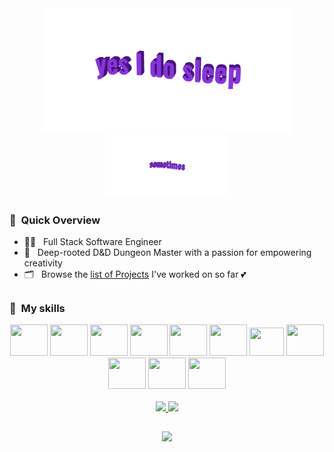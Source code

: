 <div align="center">
  <img width="400" src="https://github.com/NivaldoFarias/NivaldoFarias/blob/main/img/yes-i-do-sleep.gif">
</div>
<div align="center">
  <img height="100" src="https://github.com/NivaldoFarias/NivaldoFarias/blob/main/img/sometimes.gif">
</div>

<h3> 📌 &nbsp;Quick Overview</h3>

  - 👨‍💻 &nbsp; Full Stack Software Engineer
  - 🦄 &nbsp; Deep-rooted D&D Dungeon Master with a passion for empowering creativity
  - 🗂 &nbsp; Browse the <a href="https://github.com/stars/NivaldoFarias/lists/driven-projects">list of Projects</a> I've worked on so far 💕 

## 
<h3>🎨 &nbsp;My skills</h3>

<div align="center">
  <img src="https://cdn.jsdelivr.net/gh/devicons/devicon/icons/nextjs/nextjs-line.svg" width="60" height="50"/> 
  <img src="https://cdn.jsdelivr.net/gh/devicons/devicon/icons/postgresql/postgresql-plain.svg" width="60" height="50"/>
  <img src="https://cdn.jsdelivr.net/gh/devicons/devicon/icons/docker/docker-plain.svg" width="60" height="50"/> 
  <img src="https://cdn.jsdelivr.net/gh/devicons/devicon/icons/react/react-original.svg" width="60" height="50"/>
  <img src="https://cdn.jsdelivr.net/gh/devicons/devicon/icons/typescript/typescript-plain.svg" width="60" height="50"/> 
  <img src="https://cdn.jsdelivr.net/gh/devicons/devicon/icons/sass/sass-original.svg" width="60" height="50"/> 
  <img src="https://cdn.jsdelivr.net/gh/devicons/devicon/icons/jest/jest-plain.svg" width="55" height="45"/>
  <img src="https://cdn.jsdelivr.net/gh/devicons/devicon/icons/cplusplus/cplusplus-original.svg" width="60" height="50"/> 
  <img src="https://cdn.jsdelivr.net/gh/devicons/devicon/icons/nodejs/nodejs-original.svg" width="60" height="50"/>
  <img src="https://cdn.jsdelivr.net/gh/devicons/devicon/icons/mongodb/mongodb-original.svg" width="60" height="50"/>
  <img src="https://cdn.jsdelivr.net/gh/devicons/devicon/icons/python/python-original.svg" width="60" height="50"/>  
</div>

</br>

<div align="center">
  <a href="https://github.com/NivaldoFarias/typescript-project-template">
    <img src="https://github-readme-stats.vercel.app/api/pin/?username=NivaldoFarias&repo=typescript-project-template&theme=blueberry&cache_seconds=2800" height="130px" />
  </a>
  <a href="https://github.com/NivaldoFarias/">
    <img src="https://github-readme-stats.vercel.app/api?username=NivaldoFarias&theme=blueberry&custom_title=Github%20Stats&include_all_commits=true&count_private=true&hide=contribs&show_icons=true&cache_seconds=2800" height="130px"/>
  </a>
</div>

## 

<div align="center">
  <a href="https://www.linkedin.com/in/nivaldofarias/">
    <img src="https://img.shields.io/badge/-LinkedIn-black.svg?style=for-the-badge&logo=linkedin&colorB=blue" height="34px" />
  </a>
</div>
